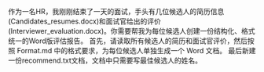 作为一名HR，我刚刚结束了一天的面试，手头有几位候选人的简历信息(Candidates_resumes.docx)和面试官给出的评价(Interviewer_evaluation.docx)。你需要帮我为每位候选人创建一份结构化、格式统一的Word版评估报告。
首先，请读取所有候选人的简历和面试官评价，然后按照 Format.md 中的格式要求，为每位候选人单独生成一个 Word 文档。
最后新建一份recommend.txt文档，文档中只需要写最佳候选人的姓名。
